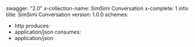 swagger: "2.0"
x-collection-name: SimSimi Conversation
x-complete: 1
info:
  title: SimSimi Conversation
  version: 1.0.0
schemes:
- http
produces:
- application/json
consumes:
- application/json